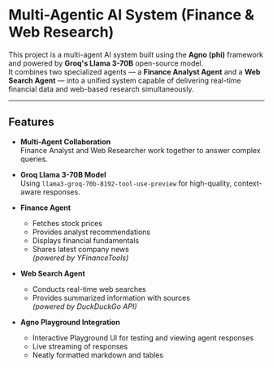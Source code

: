 # Multi-Agentic AI System (Finance & Web Research)

This project is a multi-agent AI system built using the **Agno (phi)** framework and powered by **Groq's Llama 3-70B** open-source model.  
It combines two specialized agents — a **Finance Analyst Agent** and a **Web Search Agent** — into a unified system capable of delivering real-time financial data and web-based research simultaneously.

---

## Features

- **Multi-Agent Collaboration**  
  Finance Analyst and Web Researcher work together to answer complex queries.

- **Groq Llama 3-70B Model**  
  Using `llama3-groq-70b-8192-tool-use-preview` for high-quality, context-aware responses.

- **Finance Agent**  
  - Fetches stock prices
  - Provides analyst recommendations
  - Displays financial fundamentals
  - Shares latest company news  
  *(powered by YFinanceTools)*

- **Web Search Agent**  
  - Conducts real-time web searches
  - Provides summarized information with sources  
  *(powered by DuckDuckGo API)*

- **Agno Playground Integration**  
  - Interactive Playground UI for testing and viewing agent responses
  - Live streaming of responses
  - Neatly formatted markdown and tables


